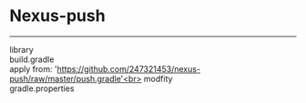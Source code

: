 # Nexus-push
---------------------------
 library<br>
 build.gradle<br>
 apply from: 'https://github.com/247321453/nexus-push/raw/master/push.gradle'<br>
 modfity<br>
 gradle.properties<br>
